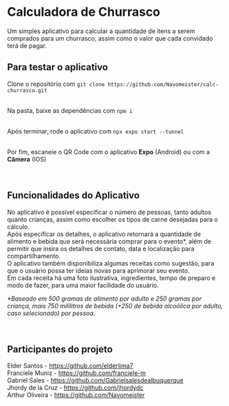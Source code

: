 # Calculadora de Churrasco

Um simples aplicativo para calcular a quantidade de itens a serem comprados para um churrasco, assim como o valor que cada convidado terá de pagar.

## Para testar o aplicativo
Clone o repositório com `git clone https://github.com/Navomeister/calc-churrasco.git` <br><br>

Na pasta, baixe as dependências com `npm i` <br><br>

Após terminar, rode o aplicativo com `npx expo start --tunnel` <br><br>

Por fim, escaneie o QR Code com o aplicativo **Expo** (Android) ou com a **Câmera** (IOS) <br><br><br>


## Funcionalidades do Aplicativo
No aplicativo é possível especificar o número de pessoas, tanto adultos quanto crianças, assim como escolher os tipos de carne desejadas para o cálculo. <br>
Após especificar os detalhes, o aplicativo retornará a quantidade de alimento e bebida que será necessária comprar para o evento*, além de permitir que insira os detalhes de contato, data e localização para compartilhamento. <br>
O aplicativo também disponibiliza algumas receitas como sugestão, para que o usuário possa ter ideias novas para aprimorar seu evento. <br>
Em cada receita há uma foto ilustrativa, ingredientes, tempo de preparo e modo de fazer, para uma maior facilidade do usuário. <br>

_*Baseado em 500 gramas de alimento por adulto e 250 gramas por criança, mais 750 mililitros de bebida (+250 de bebida alcoólica por adulto, caso selecionado) por pessoa._ <br><br><br>


## Participantes do projeto
Elder Santos - https://github.com/elderlima7 <br>
Franciele Muniz - https://github.com/franciele-m <br>
Gabriel Sales - https://github.com/Gabrielsalesdealbuquerque <br>
Jhordy de la Cruz - https://github.com/jhordydc <br>
Arthur Oliveira - https://github.com/Navomeister <br>
